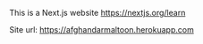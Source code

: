 This is a Next.js website https://nextjs.org/learn 

Site url:  https://afghandarmaltoon.herokuapp.com
